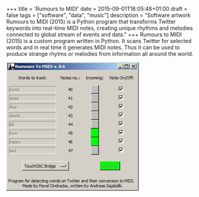 +++
title = 'Rumours to MIDI'
date = 2015-09-01T16:05:48+01:00
draft = false
tags = ["software", "data", "music"]
description = "Software artwork Rumours to MIDI (2015) is a Python program that transforms Twitter keywords into real-time MIDI notes, creating unique rhythms and melodies connected to global stream of events and data."
+++
Rumours to MIDI (2015) is a custom program written in Python.
It scans Twitter for selected words and in real time it generates MIDI notes.
Thus it can be used to produce strange rhytms or melodies from information all around the world.

![](1.jpg)
